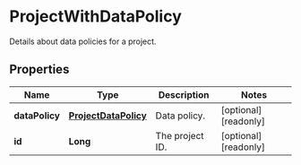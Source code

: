 

# ProjectWithDataPolicy

Details about data policies for a project.

## Properties

| Name | Type | Description | Notes |
|------------ | ------------- | ------------- | -------------|
|**dataPolicy** | [**ProjectDataPolicy**](ProjectDataPolicy.md) | Data policy. |  [optional] [readonly] |
|**id** | **Long** | The project ID. |  [optional] [readonly] |



